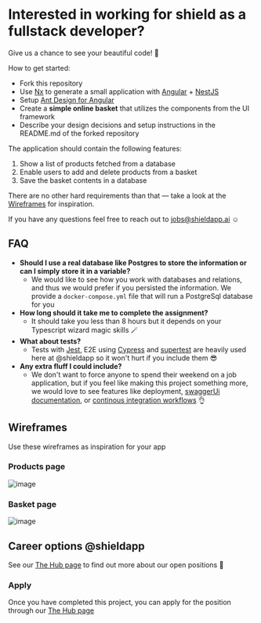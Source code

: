 # Interested in working for shield as a fullstack developer?

Give us a chance to see your beautiful code! 🤩 

How to get started:
- Fork this repository
- Use [Nx](https://nx.dev/) to generate a small application with [Angular](https://angular.io/) + [NestJS](https://nestjs.com/)
- Setup [Ant Design for Angular](https://ng.ant.design/docs/introduce/en)
- Create a **simple online basket** that utilizes the components from the UI framework
- Describe your design decisions and setup instructions in the README.md of the forked repository

The application should contain the following features:
1. Show a list of products fetched from a database
3. Enable users to add and delete products from a basket
4. Save the basket contents in a database

There are no other hard requirements than that — take a look at the [Wireframes](#wireframes) for inspiration.

If you have any questions feel free to reach out to jobs@shieldapp.ai ☺️

## FAQ
- **Should I use a real database like Postgres to store the information or can I simply store it in a variable?**
    - We would like to see how you work with databases and relations, and thus we would prefer if you persisted the information. We provide a `docker-compose.yml` file that will run a PostgreSql database for you
- **How long should it take me to complete the assignment?**
    - It should take you less than 8 hours but it depends on your Typescript wizard magic skills 🪄
- **What about tests?**
    - Tests with [Jest](https://jestjs.io/), E2E using [Cypress](https://www.cypress.io/) and [supertest](https://github.com/visionmedia/supertest) are heavily used here at @shieldapp so it won't hurt if you include them 😎 
- **Any extra fluff I could include?**
    - We don't want to force anyone to spend their weekend on a job application, but if you feel like making this project something more, we would love to see features like deployment, [swaggerUi documentation](https://docs.nestjs.com/openapi/introduction), or [continous integration workflows](https://github.com/features/actions) 👌 

## Wireframes

Use these wireframes as inspiration for your app

### Products page
![image](https://user-images.githubusercontent.com/22862227/140081852-0d0ca345-3903-4bb0-9595-28bd43aba9f5.png)

### Basket page
![image](https://user-images.githubusercontent.com/45482255/175941268-8939ef9d-153b-440a-a239-f2156e6c5638.png)


## Career options @shieldapp

See our [The Hub page](https://thehub.io/startups/shield) to find out more about our open positions 👋

### Apply

Once you have completed this project, you can apply for the position through our [The Hub page](https://thehub.io/startups/shield)


